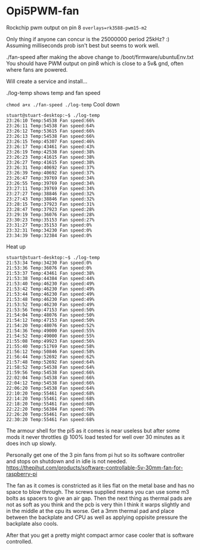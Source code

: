 # Opi5PWM-fan
Rockchip pwm output on pin 8
`overlays=rk3588-pwm15-m2`

Only thing if anyone can concur is the 25000000 period 25kHz? :)
Assuming milliseconds prob isn't best but seems to work well.

./fan-speed after making the above change to /boot/firmware/ubuntuEnv.txt
You should have PWM output on pin8 which is close to a 5v& gnd, often where fans are powered.

Will create a service and install...

./log-temp shows temp and fan speed 

`chmod a+x ./fan-speed ./log-temp`
Cool down
```
stuart@stuart-desktop:~$ ./log-temp
23:26:10 Temp:54538 Fan speed:66%
23:26:11 Temp:54538 Fan speed:64%
23:26:12 Temp:53615 Fan speed:66%
23:26:13 Temp:54538 Fan speed:66%
23:26:15 Temp:45307 Fan speed:46%
23:26:17 Temp:43461 Fan speed:43%
23:26:19 Temp:42538 Fan speed:38%
23:26:23 Temp:41615 Fan speed:38%
23:26:27 Temp:41615 Fan speed:38%
23:26:31 Temp:40692 Fan speed:37%
23:26:39 Temp:40692 Fan speed:37%
23:26:47 Temp:39769 Fan speed:34%
23:26:55 Temp:39769 Fan speed:34%
23:27:11 Temp:39769 Fan speed:34%
23:27:27 Temp:38846 Fan speed:32%
23:27:43 Temp:38846 Fan speed:32%
23:28:15 Temp:37923 Fan speed:31%
23:28:47 Temp:37923 Fan speed:28%
23:29:19 Temp:36076 Fan speed:28%
23:30:23 Temp:35153 Fan speed:27%
23:31:27 Temp:35153 Fan speed:0%
23:32:31 Temp:34230 Fan speed:0%
23:34:39 Temp:32384 Fan speed:0%
```
Heat up
```
stuart@stuart-desktop:~$ ./log-temp
21:53:34 Temp:34230 Fan speed:0%
21:53:36 Temp:36076 Fan speed:0%
21:53:37 Temp:43461 Fan speed:38%
21:53:38 Temp:44384 Fan speed:44%
21:53:40 Temp:46230 Fan speed:49%
21:53:42 Temp:46230 Fan speed:49%
21:53:44 Temp:46230 Fan speed:49%
21:53:48 Temp:46230 Fan speed:49%
21:53:52 Temp:46230 Fan speed:49%
21:53:56 Temp:47153 Fan speed:50%
21:54:04 Temp:48076 Fan speed:50%
21:54:12 Temp:47153 Fan speed:50%
21:54:20 Temp:48076 Fan speed:52%
21:54:36 Temp:49000 Fan speed:55%
21:54:52 Temp:49000 Fan speed:55%
21:55:08 Temp:49923 Fan speed:56%
21:55:40 Temp:51769 Fan speed:58%
21:56:12 Temp:50846 Fan speed:58%
21:56:44 Temp:52692 Fan speed:62%
21:57:48 Temp:52692 Fan speed:64%
21:58:52 Temp:54538 Fan speed:64%
21:59:56 Temp:54538 Fan speed:66%
22:02:04 Temp:54538 Fan speed:66%
22:04:12 Temp:54538 Fan speed:66%
22:06:20 Temp:54538 Fan speed:64%
22:10:20 Temp:55461 Fan speed:68%
22:14:20 Temp:55461 Fan speed:68%
22:18:20 Temp:55461 Fan speed:68%
22:22:20 Temp:56384 Fan speed:70%
22:26:20 Temp:55461 Fan speed:68%
22:30:20 Temp:55461 Fan speed:68%
```
The armour shell for the pi5 as it comes is near useless but after some mods it never throttles @ 100% load tested for well over 30 minutes as it does inch up slowly.

Personally get one of the 3 pin fans from pi hut so its software controller and stops on shutdown and in idle is not needed.
https://thepihut.com/products/software-controllable-5v-30mm-fan-for-raspberry-pi

The fan as it comes is constricted as it lies flat on the metal base and has no space to blow through.
The screws supplied means you can use some m3 bolts as spacers to give an air gap.
Then the next thing as thermal pads are not as soft as you think and the pcb is very thin I think it warps slightly and in the middle at the cpu its worse.
Get a 3mm thermal pad and place between the backplate and CPU as well as applying oppisite pressure the backplate also cools.

After that you get a pretty might compact armor case cooler that is software controlled.
